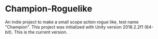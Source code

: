 # Champion-Roguelike
An indie project to make a small scope action rogue like, test name "Champion".
This project was initialized with Unity version 2018.2.2f1 (64-bit). This is the current version.
